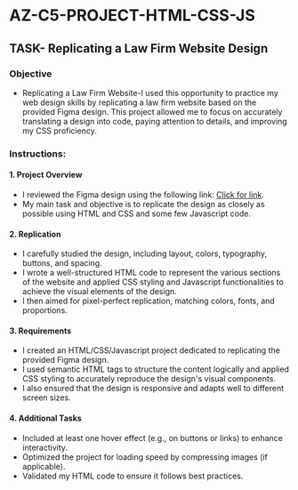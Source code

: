 # AZ-C5-PROJECT-HTML-CSS-JS

## TASK- Replicating a Law Firm Website Design

### Objective

* Replicating a Law Firm Website-I used this opportunity to practice my web design skills by replicating a law firm website based on the provided Figma design. This project allowed me to focus on accurately translating a design into code, paying attention to details, and improving my CSS proficiency.

### Instructions:

#### 1. Project Overview

* I reviewed the Figma design using the following link: [Click for link](https://www.figma.com/file/QUreEf9IO2uhYH5ZKyAh0y/Law-firm-site?type=design&node-id=0-1&mode=design&t=zLcGAO8wFUNjAfN9-0).
* My main task and objective is to replicate the design as closely as possible using HTML and CSS and some few Javascript code.

#### 2. Replication

* I carefully studied the design, including layout, colors, typography, buttons, and spacing.
* I wrote a well-structured HTML code to represent the various sections of the website and applied CSS styling and Javascript functionalities to achieve the visual elements of the design.
* I then aimed for pixel-perfect replication, matching colors, fonts, and proportions.

#### 3. Requirements

* I created an HTML/CSS/Javascript project dedicated to replicating the provided Figma design.
* I used semantic HTML tags to structure the content logically and applied CSS styling to accurately reproduce the design's visual components.
* I also ensured that the design is responsive and adapts well to different screen sizes.

#### 4. Additional Tasks

* Included at least one hover effect (e.g., on buttons or links) to enhance interactivity.
* Optimized the project for loading speed by compressing images (if applicable).
* Validated my HTML code to ensure it follows best practices.
